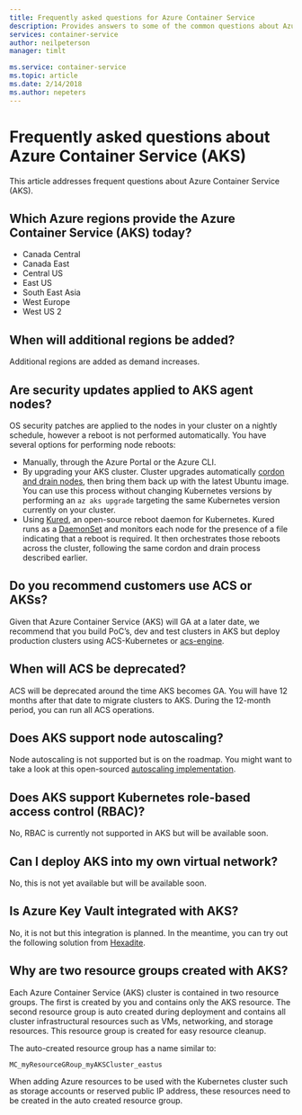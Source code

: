 ```yaml
---
title: Frequently asked questions for Azure Container Service
description: Provides answers to some of the common questions about Azure Container Service.
services: container-service
author: neilpeterson
manager: timlt

ms.service: container-service
ms.topic: article
ms.date: 2/14/2018
ms.author: nepeters
---
```


# Frequently asked questions about Azure Container Service (AKS)

This article addresses frequent questions about Azure Container Service (AKS).

## Which Azure regions provide the Azure Container Service (AKS) today?

- Canada Central 
- Canada East 
- Central US 
- East US 
- South East Asia 
- West Europe 
- West US 2 

## When will additional regions be added? 

Additional regions are added as demand increases.

## Are security updates applied to AKS agent nodes? 

OS security patches are applied to the nodes in your cluster on a nightly schedule, however a reboot is not performed automatically. You have several options for performing node reboots:

- Manually, through the Azure Portal or the Azure CLI. 
- By upgrading your AKS cluster. Cluster upgrades automatically [cordon and drain nodes](https://kubernetes.io/docs/tasks/administer-cluster/safely-drain-node/), then bring them back up with the latest Ubuntu image. You can use this process without changing Kubernetes versions by performing an `az aks upgrade` targeting the same Kubernetes version currently on your cluster.
- Using [Kured](https://github.com/weaveworks/kured), an open-source reboot daemon for Kubernetes. Kured runs as a [DaemonSet](https://kubernetes.io/docs/concepts/workloads/controllers/daemonset/) and monitors each node for the presence of a file indicating that a reboot is required. It then orchestrates those reboots across the cluster, following the same cordon and drain process described earlier.

## Do you recommend customers use ACS or AKSs? 

Given that Azure Container Service (AKS) will GA at a later date, we recommend that you build PoC’s, dev and test clusters in AKS but deploy production clusters using ACS-Kubernetes or [acs-engine](https://github.com/azure/acs-engine).  

## When will ACS be deprecated? 

ACS will be deprecated around the time AKS becomes GA. You will have 12 months after that date to migrate clusters to AKS. During the 12-month period, you can run all ACS operations.

## Does AKS support node autoscaling? 

Node autoscaling is not supported but is on the roadmap. You might want to take a look at this open-sourced [autoscaling implementation][auto-scaler].

## Does AKS support Kubernetes role-based access control (RBAC)?

No, RBAC is currently not supported in AKS but will be available soon.   

## Can I deploy AKS into my own virtual network?

No, this is not yet available but will be available soon.

## Is Azure Key Vault integrated with AKS? 

No, it is not but this integration is planned. In the meantime, you can try out the following solution from [Hexadite][hexadite]. 

## Why are two resource groups created with AKS? 

Each Azure Container Service (AKS) cluster is contained in two resource groups. The first is created by you and contains only the AKS resource. The second resource group is auto created during deployment and contains all cluster infrastructural resources such as VMs, networking, and storage resources. This resource group is created for easy resource cleanup. 

The auto-created resource group has a name similar to:

```
MC_myResourceGRoup_myAKSCluster_eastus
```

When adding Azure resources to be used with the Kubernetes cluster such as storage accounts or reserved public IP address, these resources need to be created in the auto created resource group.

<!-- LINKS - external -->
[auto-scaler]: https://github.com/kubernetes/autoscaler
[hexadite]: https://github.com/Hexadite/acs-keyvault-agent  
